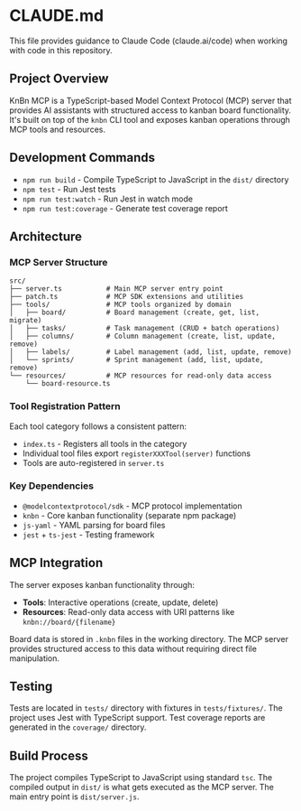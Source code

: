 # CLAUDE.md

This file provides guidance to Claude Code (claude.ai/code) when working with code in this repository.

## Project Overview

KnBn MCP is a TypeScript-based Model Context Protocol (MCP) server that provides AI assistants with structured access to kanban board functionality. It's built on top of the `knbn` CLI tool and exposes kanban operations through MCP tools and resources.

## Development Commands

- `npm run build` - Compile TypeScript to JavaScript in the `dist/` directory
- `npm test` - Run Jest tests
- `npm run test:watch` - Run Jest in watch mode
- `npm run test:coverage` - Generate test coverage report

## Architecture

### MCP Server Structure
```
src/
├── server.ts           # Main MCP server entry point
├── patch.ts            # MCP SDK extensions and utilities
├── tools/              # MCP tools organized by domain
│   ├── board/          # Board management (create, get, list, migrate)
│   ├── tasks/          # Task management (CRUD + batch operations)
│   ├── columns/        # Column management (create, list, update, remove)
│   ├── labels/         # Label management (add, list, update, remove)
│   └── sprints/        # Sprint management (add, list, update, remove)
└── resources/          # MCP resources for read-only data access
    └── board-resource.ts
```

### Tool Registration Pattern
Each tool category follows a consistent pattern:
- `index.ts` - Registers all tools in the category
- Individual tool files export `registerXXXTool(server)` functions
- Tools are auto-registered in `server.ts`

### Key Dependencies
- `@modelcontextprotocol/sdk` - MCP protocol implementation
- `knbn` - Core kanban functionality (separate npm package)
- `js-yaml` - YAML parsing for board files
- `jest` + `ts-jest` - Testing framework

## MCP Integration

The server exposes kanban functionality through:
- **Tools**: Interactive operations (create, update, delete)
- **Resources**: Read-only data access with URI patterns like `knbn://board/{filename}`

Board data is stored in `.knbn` files in the working directory. The MCP server provides structured access to this data without requiring direct file manipulation.

## Testing

Tests are located in `tests/` directory with fixtures in `tests/fixtures/`. The project uses Jest with TypeScript support. Test coverage reports are generated in the `coverage/` directory.

## Build Process

The project compiles TypeScript to JavaScript using standard `tsc`. The compiled output in `dist/` is what gets executed as the MCP server. The main entry point is `dist/server.js`.